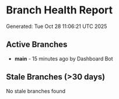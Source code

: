 # Branch Health Report
Generated: Tue Oct 28 11:06:21 UTC 2025

## Active Branches
- **main** - 15 minutes ago by Dashboard Bot

## Stale Branches (>30 days)
No stale branches found
